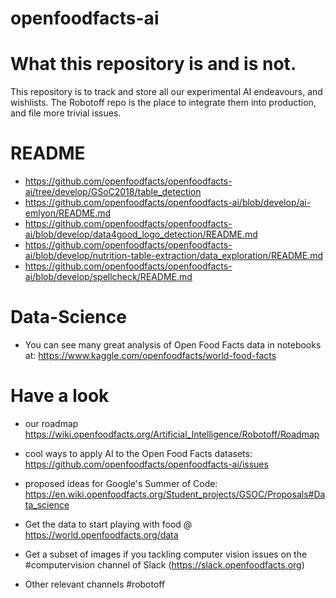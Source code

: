 # openfoodfacts-ai

# What this repository is and is not.
This repository is to track and store all our experimental AI endeavours, and wishlists. The Robotoff repo is the place to integrate them into production, and file more trivial issues.

# README
* https://github.com/openfoodfacts/openfoodfacts-ai/tree/develop/GSoC2018/table_detection
* https://github.com/openfoodfacts/openfoodfacts-ai/blob/develop/ai-emlyon/README.md
* https://github.com/openfoodfacts/openfoodfacts-ai/blob/develop/data4good_logo_detection/README.md
* https://github.com/openfoodfacts/openfoodfacts-ai/blob/develop/nutrition-table-extraction/data_exploration/README.md
* https://github.com/openfoodfacts/openfoodfacts-ai/blob/develop/spellcheck/README.md

# Data-Science
* You can see many great analysis of Open Food Facts data in notebooks at: https://www.kaggle.com/openfoodfacts/world-food-facts
# Have a look 
* our roadmap https://wiki.openfoodfacts.org/Artificial_Intelligence/Robotoff/Roadmap
* cool ways to apply AI to the Open Food Facts datasets: https://github.com/openfoodfacts/openfoodfacts-ai/issues 
* proposed ideas for Google's Summer of Code: https://en.wiki.openfoodfacts.org/Student_projects/GSOC/Proposals#Data_science

* Get the data to start playing with food @ https://world.openfoodfacts.org/data
* Get a subset of images if you tackling computer vision issues on the #computervision channel of Slack (https://slack.openfoodfacts.org)
* Other relevant channels #robotoff 
